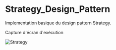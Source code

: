 # Strategy_Design_Pattern
Implementation basique du design pattern Strategy.

Capture d'écran d'exécution 

![Strategy](https://github.com/ElmaghraniChaimae/Strategy_Design_Pattern/assets/134980999/04913e6c-1f75-47e0-98be-abaf25cc3524)
